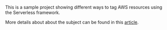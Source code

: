 This is a sample project showing different ways to tag AWS resources using the Serverless framework.

More details about about the subject can be found in this [article](https://mojitocoder.medium.com/aws-resources-tagging-using-serverless-framework-fbfb32122cde).
